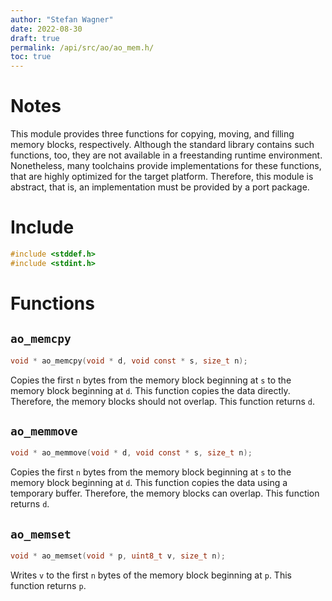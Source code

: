 ```yaml
---
author: "Stefan Wagner"
date: 2022-08-30
draft: true
permalink: /api/src/ao/ao_mem.h/
toc: true
---
```


# Notes

This module provides three functions for copying, moving, and filling memory blocks, respectively. Although the standard library contains such functions, too, they are not available in a freestanding runtime environment. Nonetheless, many toolchains provide implementations for these functions, that are highly optimized for the target platform. Therefore, this module is abstract, that is, an implementation must be provided by a port package.

# Include

```c
#include <stddef.h>
#include <stdint.h>
```

# Functions

## `ao_memcpy`

```c
void * ao_memcpy(void * d, void const * s, size_t n);
```

Copies the first `n` bytes from the memory block beginning at `s` to the memory block beginning at `d`. This function copies the data directly. Therefore, the memory blocks should not overlap. This function returns `d`.

## `ao_memmove`

```c
void * ao_memmove(void * d, void const * s, size_t n);
```

Copies the first `n` bytes from the memory block beginning at `s` to the memory block beginning at `d`. This function copies the data using a temporary buffer. Therefore, the memory blocks can overlap. This function returns `d`.

## `ao_memset`

```c
void * ao_memset(void * p, uint8_t v, size_t n);
```

Writes `v` to the first `n` bytes of the memory block beginning at `p`. This function returns `p`.
